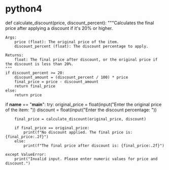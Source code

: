 # python4

def calculate_discount(price, discount_percent):
    """Calculates the final price after applying a discount if it's 20% or higher.

    Args:
        price (float): The original price of the item.
        discount_percent (float): The discount percentage to apply.

    Returns:
        float: The final price after discount, or the original price if the discount is less than 20%.
    """
    if discount_percent >= 20:
        discount_amount = (discount_percent / 100) * price
        final_price = price - discount_amount
        return final_price
    else:
        return price

if __name__ == "__main__":
    try:
        original_price = float(input("Enter the original price of the item: "))
        discount = float(input("Enter the discount percentage: "))

        final_price = calculate_discount(original_price, discount)

        if final_price == original_price:
            print(f"No discount applied. The final price is: {final_price:.2f}")
        else:
            print(f"The final price after discount is: {final_price:.2f}")

    except ValueError:
        print("Invalid input. Please enter numeric values for price and discount.")
